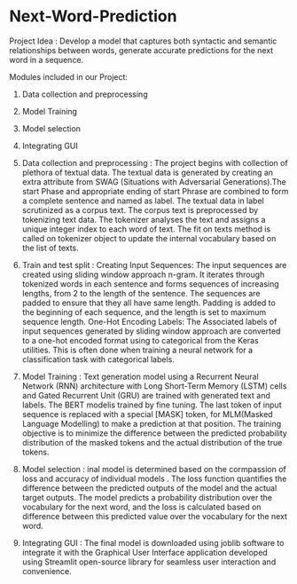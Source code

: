# Next-Word-Prediction

Project Idea : Develop a model that captures both syntactic and semantic relationships between words, generate accurate predictions for the next word in a sequence.

Modules included in our Project:
1. Data collection and preprocessing 
3. Model Training
4.  Model selection
5. Integrating GUI

1. Data collection and preprocessing : 
The project begins with collection of plethora of textual data. The textual data is generated by creating an extra attribute from SWAG (Situations with Adversarial Generations).The start Phase and appropriate ending of start Phrase are combined to form a complete sentence and named as label. The textual data in label scrutinized as a corpus text. The corpus text is preprocessed by tokenizing text data. The tokenizer analyses the text and assigns a unique integer index to each word of text. The fit on texts method is called on tokenizer object to update the internal vocabulary based on the list of texts.

2. Train and test split :
Creating Input Sequences: The input sequences are created using sliding window approach n-gram. It iterates through tokenized words in each sentence and forms sequences of increasing lengths, from 2 to the length of the sentence. The sequences are padded to ensure that they all have same length. Padding is added to the beginning of each sequence, and the length is set to maximum sequence length. 
One-Hot Encoding Labels: The Associated labels of input sequences generated by sliding window approach are converted to a one-hot encoded format using to categorical from the Keras utilities. This is often done when training a neural network for a classification task with categorical labels.

3. Model Training : 
Text generation model using a Recurrent Neural Network (RNN) architecture with Long Short-Term Memory (LSTM) cells and Gated Recurrent Unit (GRU) are trained with generated text and labels. The BERT modelis trained by fine tuning. The last token of input sequence is replaced with a special [MASK] token, for MLM(Masked Language Modelling) to make a prediction at that position. The training objective is to minimize the difference between the predicted probability distribution of the masked tokens and the actual distribution of the true tokens.

 4. Model selection :
 inal model is determined based on the cormpassion of loss and accuracy of individual models . The loss function quantifies the difference between the predicted outputs of the model and the actual target outputs. The model predicts a probability distribution over the vocabulary for the next word, and the loss is calculated based on difference between this predicted value over the vocabulary for the next word.

5. Integrating GUI :
The final model is downloaded using joblib software to integrate it with the Graphical User Interface application developed using Streamlit open-source library for seamless user interaction and convenience.


